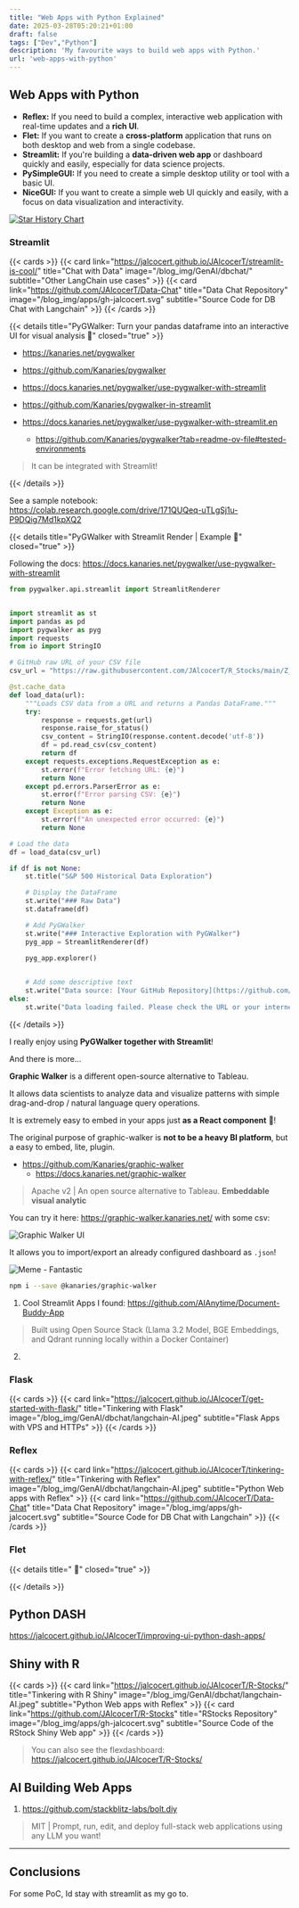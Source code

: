 ```yaml
---
title: "Web Apps with Python Explained"
date: 2025-03-28T05:20:21+01:00
draft: false
tags: ["Dev","Python"]
description: 'My favourite ways to build web apps with Python.'
url: 'web-apps-with-python'
---
```



## Web Apps with Python


* **Reflex:** If you need to build a complex, interactive web application with real-time updates and a **rich UI**.
* **Flet:** If you want to create a **cross-platform** application that runs on both desktop and web from a single codebase.
* **Streamlit:** If you're building a **data-driven web app** or dashboard quickly and easily, especially for data science projects.
* **PySimpleGUI:** If you need to create a simple desktop utility or tool with a basic UI.
* **NiceGUI:** If you want to create a simple web UI quickly and easily, with a focus on data visualization and interactivity.

[![Star History Chart](https://api.star-history.com/svg?repos=pallets/flask,django/django,tiangolo/fastapi,tornadoweb/tornado,bottlepy/bottle,cherrypy/cherrypy,sanic-org/sanic,Pylons/pyramid,falconry/falcon,hugapi/hug,pgjones/quart,streamlit/streamlit,flet-dev/flet,reflex-dev/reflex&type=Date)](https://star-history.com/#pallets/flask&django/django&tiangolo/fastapi&tornadoweb/tornado&bottlepy/bottle&cherrypy/cherrypy&sanic-org/sanic&Pylons/pyramid&falconry/falcon&hugapi/hug&pgjones/quart&streamlit/streamlit&flet-dev/flet&reflex-dev/reflex&Date)


### Streamlit

{{< cards >}}
  {{< card link="https://jalcocert.github.io/JAlcocerT/streamlit-is-cool/" title="Chat with Data" image="/blog_img/GenAI/dbchat/" subtitle="Other LangChain use cases" >}}
  {{< card link="https://github.com/JAlcocerT/Data-Chat" title="Data Chat Repository" image="/blog_img/apps/gh-jalcocert.svg" subtitle="Source Code for DB Chat with Langchain" >}}
{{< /cards >}}



{{< details title="PyGWalker: Turn your pandas dataframe into an interactive UI for visual analysis 📌" closed="true" >}}

* https://kanaries.net/pygwalker
* https://github.com/Kanaries/pygwalker

* https://docs.kanaries.net/pygwalker/use-pygwalker-with-streamlit
* https://github.com/Kanaries/pygwalker-in-streamlit
* https://docs.kanaries.net/pygwalker/use-pygwalker-with-streamlit.en
  * https://github.com/Kanaries/pygwalker?tab=readme-ov-file#tested-environments

> It can be integrated with Streamlit!

{{< /details >}}

See a sample notebook: https://colab.research.google.com/drive/171QUQeq-uTLgSj1u-P9DQig7Md1kpXQ2



{{< details title="PyGWalker with Streamlit Render | Example 📌" closed="true" >}}

Following the docs: https://docs.kanaries.net/pygwalker/use-pygwalker-with-streamlit

```py
from pygwalker.api.streamlit import StreamlitRenderer


import streamlit as st
import pandas as pd
import pygwalker as pyg
import requests
from io import StringIO

# GitHub raw URL of your CSV file
csv_url = "https://raw.githubusercontent.com/JAlcocerT/R_Stocks/main/Z_Sample_Data/data_sp500.csv"

@st.cache_data
def load_data(url):
    """Loads CSV data from a URL and returns a Pandas DataFrame."""
    try:
        response = requests.get(url)
        response.raise_for_status()
        csv_content = StringIO(response.content.decode('utf-8'))
        df = pd.read_csv(csv_content)
        return df
    except requests.exceptions.RequestException as e:
        st.error(f"Error fetching URL: {e}")
        return None
    except pd.errors.ParserError as e:
        st.error(f"Error parsing CSV: {e}")
        return None
    except Exception as e:
        st.error(f"An unexpected error occurred: {e}")
        return None

# Load the data
df = load_data(csv_url)

if df is not None:
    st.title("S&P 500 Historical Data Exploration")

    # Display the DataFrame
    st.write("### Raw Data")
    st.dataframe(df)

    # Add PyGWalker
    st.write("### Interactive Exploration with PyGWalker")
    pyg_app = StreamlitRenderer(df)
    
    pyg_app.explorer()


    # Add some descriptive text
    st.write("Data source: [Your GitHub Repository](https://github.com/JAlcocerT/R_Stocks/blob/main/Z_Sample_Data/data_sp500.csv)")
else:
    st.write("Data loading failed. Please check the URL or your internet connection.")
```

{{< /details >}}


I really enjoy using **PyGWalker together with Streamlit**!

And there is more...

**Graphic Walker** is a different open-source alternative to Tableau.

It allows data scientists to analyze data and visualize patterns with simple drag-and-drop / natural language query operations.

It is extremely easy to embed in your apps just **as a React component** 🎉!

The original purpose of graphic-walker is **not to be a heavy BI platform**, but a easy to embed, lite, plugin.


* https://github.com/Kanaries/graphic-walker
  * https://docs.kanaries.net/graphic-walker

> Apache v2 | An open source alternative to Tableau. **Embeddable visual analytic**

You can try it here: https://graphic-walker.kanaries.net/ with some csv:

![Graphic Walker UI](/blog_img/dev/graphic-walker.png)


It allows you to import/export an already configured dashboard as `.json`!

![Meme - Fantastic](/blog_img/memes/bertin-osborne-incredible.gif)

```sh
npm i --save @kanaries/graphic-walker
```





1. Cool Streamlit Apps I found: https://github.com/AIAnytime/Document-Buddy-App

> Built using Open Source Stack (Llama 3.2 Model, BGE Embeddings, and Qdrant running locally within a Docker Container)

2. 


### Flask

{{< cards >}}
  {{< card link="https://jalcocert.github.io/JAlcocerT/get-started-with-flask/" title="Tinkering with Flask" image="/blog_img/GenAI/dbchat/langchain-AI.jpeg" subtitle="Flask Apps with VPS and HTTPs" >}}
{{< /cards >}}



### Reflex


{{< cards >}}
  {{< card link="https://jalcocert.github.io/JAlcocerT/tinkering-with-reflex/" title="Tinkering with Reflex" image="/blog_img/GenAI/dbchat/langchain-AI.jpeg" subtitle="Python Web apps with Reflex" >}}
  {{< card link="https://github.com/JAlcocerT/Data-Chat" title="Data Chat Repository" image="/blog_img/apps/gh-jalcocert.svg" subtitle="Source Code for DB Chat with Langchain" >}}
{{< /cards >}}


### Flet

{{< details title=" 📌" closed="true" >}}


{{< /details >}}

## Python DASH

https://jalcocert.github.io/JAlcocerT/improving-ui-python-dash-apps/

## Shiny with R


{{< cards >}}
  {{< card link="https://jalcocert.github.io/JAlcocerT/R-Stocks/" title="Tinkering with R Shiny" image="/blog_img/GenAI/dbchat/langchain-AI.jpeg" subtitle="Python Web apps with Reflex" >}}
  {{< card link="https://github.com/JAlcocerT/R-Stocks" title="RStocks Repository" image="/blog_img/apps/gh-jalcocert.svg" subtitle="Source Code of the RStock Shiny Web app" >}}
{{< /cards >}}

> You can also see the flexdashboard: https://jalcocert.github.io/JAlcocerT/R-Stocks/

## AI Building Web Apps

1. https://github.com/stackblitz-labs/bolt.diy

> MIT | Prompt, run, edit, and deploy full-stack web applications using any LLM you want! 

---

## Conclusions

For some PoC, Id stay with streamlit as my go to.